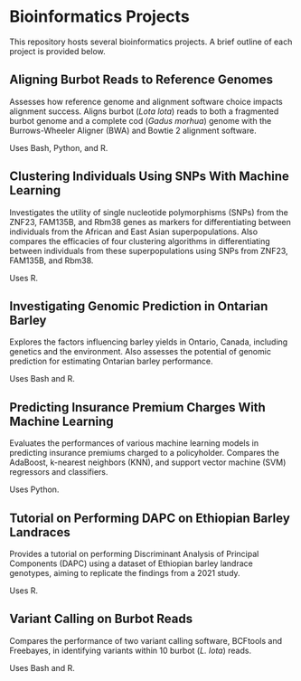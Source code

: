 # Bioinformatics Projects

This repository hosts several bioinformatics projects. A brief outline of each project is provided below.

## Aligning Burbot Reads to Reference Genomes

Assesses how reference genome and alignment software choice impacts alignment success. Aligns burbot (<em>Lota lota</em>) reads to both a fragmented burbot genome and a complete cod (<em>Gadus morhua</em>) genome with the Burrows-Wheeler Aligner (BWA) and Bowtie 2 alignment software.

Uses Bash, Python, and R.

## Clustering Individuals Using SNPs With Machine Learning

Investigates the utility of single nucleotide polymorphisms (SNPs) from the ZNF23, FAM135B, and Rbm38 genes as markers for differentiating between individuals from the African and East Asian superpopulations. Also compares the efficacies of four clustering algorithms in differentiating between individuals from these superpopulations using SNPs from ZNF23, FAM135B, and Rbm38.

Uses R.

## Investigating Genomic Prediction in Ontarian Barley

Explores the factors influencing barley yields in Ontario, Canada, including genetics and the environment. Also assesses the potential of genomic prediction for estimating Ontarian barley performance.

Uses Bash and R.

## Predicting Insurance Premium Charges With Machine Learning

Evaluates the performances of various machine learning models in predicting insurance premiums charged to a policyholder. Compares the AdaBoost, k-nearest neighbors (KNN), and support vector machine (SVM) regressors and classifiers.

Uses Python.

## Tutorial on Performing DAPC on Ethiopian Barley Landraces

Provides a tutorial on performing Discriminant Analysis of Principal Components (DAPC) using a dataset of Ethiopian barley landrace genotypes, aiming to replicate the findings from a 2021 study.

Uses R.

## Variant Calling on Burbot Reads

Compares the performance of two variant calling software, BCFtools and Freebayes, in identifying variants within 10 burbot (<em>L. lota</em>) reads.

Uses Bash and R.